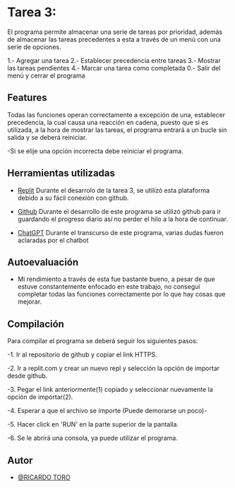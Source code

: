 # Tarea 3:

El programa permite almacenar una serie de tareas por prioridad, además de almacenar las tareas precedentes a esta a través de un menú con una serie de opciones.

1.- Agregar una tarea
2.- Establecer precedencia entre tareas
3.- Mostrar las tareas pendientes
4.- Marcar una tarea como completada
0.- Salir del menú y cerrar el programa



## Features

Todas las funciones operan correctamente a excepción de una, establecer precedencia, la cual causa una reacción en cadena, puesto que si es utilizada, a la hora de mostrar las tareas, el programa entrará a un bucle sin salida y se deberá reiniciar.

-Si se elije una opción incorrecta debe reiniciar el programa.



## Herramientas utilizadas

- [Replit](replit.com)
  Durante el desarrolo de la tarea 3, se utilizó esta plataforma debido a su fácil conexión con github.

- [Github](github.com)
  Durante el desarrollo de este programa se utilizó github para ir guardando el progreso diario así no perder el hilo a la hora de continuar.

- [ChatGPT](chat.openai.com)
  Durante el transcurso de este programa, varias dudas fueron aclaradas por el chatbot



## Autoevaluación
- Mi rendimiento a través de esta fue bastante bueno, a pesar de que estuve constantemente enfocado en este trabajo, no conseguí completar todas las funciones correctamente por lo que hay cosas que mejorar.



## Compilación
Para compilar el programa se deberá seguir los siguientes pasos:

-1. Ir al repositorio de github y copiar el link HTTPS.

-2. Ir a replit.com y crear un nuevo repl y selección la opción de importar desde github.

-3. Pegar el link anteriormente(1) copiado y seleccionar nuevamente la opción de importar(2).

-4. Esperar a que el archivo se importe (Puede demorarse un poco)-

-5. Hacer click en 'RUN' en la parte superior de la pantalla.

-6. Se le abrirá una consola, ya puede utilizar el programa.


## Autor
- [@RICARDO TORO](https://github.com/Ratinaxo)
